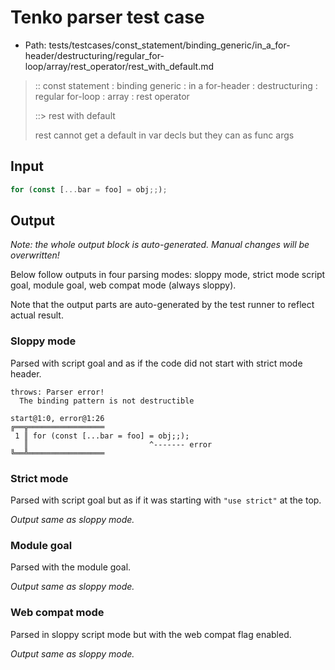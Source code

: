 # Tenko parser test case

- Path: tests/testcases/const_statement/binding_generic/in_a_for-header/destructuring/regular_for-loop/array/rest_operator/rest_with_default.md

> :: const statement : binding generic : in a for-header : destructuring : regular for-loop : array : rest operator
>
> ::> rest with default
>
> rest cannot get a default in var decls but they can as func args

## Input

`````js
for (const [...bar = foo] = obj;;);
`````

## Output

_Note: the whole output block is auto-generated. Manual changes will be overwritten!_

Below follow outputs in four parsing modes: sloppy mode, strict mode script goal, module goal, web compat mode (always sloppy).

Note that the output parts are auto-generated by the test runner to reflect actual result.

### Sloppy mode

Parsed with script goal and as if the code did not start with strict mode header.

`````
throws: Parser error!
  The binding pattern is not destructible

start@1:0, error@1:26
╔══╦═════════════════
 1 ║ for (const [...bar = foo] = obj;;);
   ║                           ^------- error
╚══╩═════════════════

`````

### Strict mode

Parsed with script goal but as if it was starting with `"use strict"` at the top.

_Output same as sloppy mode._

### Module goal

Parsed with the module goal.

_Output same as sloppy mode._

### Web compat mode

Parsed in sloppy script mode but with the web compat flag enabled.

_Output same as sloppy mode._
